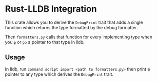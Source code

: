 # Rust-LLDB Integration

This crate allows you to derive the `DebugPrint` trait that adds a single function which returns the type formatted by the debug formatter.

Then `formatters.py` calls that function for every implementing type when you `p` or `po` a pointer to that type in lldb.

## Usage

In lldb, run `command script import <path to formatters.py>` then print a pointer to any type which derives the `DebugPrint` trait.
